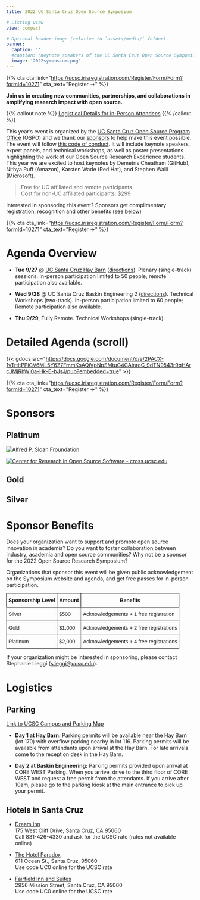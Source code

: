 ```yaml
---
title: 2022 UC Santa Cruz Open Source Symposium

# Listing view
view: compact

# Optional header image (relative to `assets/media/` folder).
banner:
  caption: ''
  #caption: 'Keynote speakers of the UC Santa Cruz Open Source Symposium on September 27-29 at UC Santa Cruz feature keynote speakers Demetris White Cheatham, Senior Director, diversity, Inclusion & Belonging Strategy, GitHub, Stephen Walli, Principal Program Manager, Azure Office of CTO, Microsoft, Karsten Wade, Principal Community Architect, Red Hat, Nithya Ruff, Head, Open Source Program Office, Amazon, Chair, Linux Foundation Board of Directors'
  image: '2022symposium.png'
---
```


{{% cta cta_link="https://ucsc.irisregistration.com/Register/Form/Form?formId=10271" cta_text="Register →" %}}

**Join us in creating new communities, partnerships, and collaborations in amplifying research impact with open source.**

{{% callout note %}}
[Logistical Details for In-Person Attendees](#logistics)
{{% /callout %}}

This year’s event is organized by the [UC Santa Cruz Open Source Program Office](https://ospo.ucsc.edu/) (OSPO) and we thank our [sponsors](#sponsors) to help make this event possible. The event will follow [this code of conduct](https://docs.google.com/document/d/e/2PACX-1vQMA4vVjqQYmAvSRpjOemfBJUb-1NsBThQSvJOrECzyYJz9myHrqdr6DBV2oFFBpvFeQ7TG_Sn793SZ/pub). It will include keynote speakers, expert panels, and technical workshops, as well as poster presentations highlighting the work of our Open Source Research Experience students. This year we are excited to host keynotes by Demetris Cheatham (GitHub), Nithya Ruff (Amazon), Karsten Wade (Red Hat), and Stephen Walli (Microsoft). 

> Free for UC affiliated and remote participants  
> Cost for non-UC affiliated participants: $299

Interested in sponsoring this event? Sponsors get complimentary registration, recognition and other benefits (see [below](#sponsor-benefits))

{{% cta cta_link="https://ucsc.irisregistration.com/Register/Form/Form?formId=10271" cta_text="Register →" %}}

# Agenda Overview

- **Tue 9/27** @ [UC Santa Cruz Hay Barn](https://cowellhaybarn.ucsc.edu/about/index.html) ([directions](https://cowellhaybarn.ucsc.edu/resources/haybarn-guest%20parking%20map.pdf)). Plenary (single-track) sessions. In-person participation limited to 50 people; remote participation also available.

- **Wed 9/28** @ UC Santa Cruz Baskin Engineering 2 ([directions](https://engineering.ucsc.edu/about/locations/baskin-engineering-building)). Technical Workshops (two-track). In-person participation limited to 60 people; Remote participation also available.

- **Thu 9/29**, Fully Remote. Technical Workshops (single-track).

# Detailed Agenda (scroll)

{{< gdocs src="https://docs.google.com/document/d/e/2PACX-1vTrtltPPiCV6ML5Y6Z7FmmKsAQiVpNpSMtuG4CAinroC_9dTN9543r9qHArcJMjRhWj0a-Hk-E-bJsJ/pub?embedded=true" >}}

{{% cta cta_link="https://ucsc.irisregistration.com/Register/Form/Form?formId=10271" cta_text="Register →" %}}

# Sponsors

## Platinum 

[![Alfred P. Sloan Froundation](Logo-2B-SMALL-Gold-Blue.png)](https://sloan.org)

[![Center for Research in Open Source Software - cross.ucsc.edu](SwagLogo.stickerCropped.png)](https://cross.ucsc.edu)

## Gold

## Silver

# Sponsor Benefits

Does your organization want to support and promote open source innovation in academia? Do you want to foster collaboration between industry, academia and open source communities? Why not be a sponsor for the 2022 Open Source Research Symposium?  

Organizations that sponsor this event will be given public acknowledgement on the Symposium website and agenda, and get free passes for in-person participation.

<style type="text/css">
.tg  {border-collapse:collapse;border-spacing:0;margin:0px auto;}
.tg td{border-color:black;border-style:solid;border-width:1px;font-family:Arial, sans-serif;font-size:14px;
  overflow:hidden;padding:10px 5px;word-break:normal;}
.tg th{border-color:black;border-style:solid;border-width:1px;font-family:Arial, sans-serif;font-size:14px;
  font-weight:bold;overflow:hidden;padding:10px 5px;word-break:normal;}
.tg .tg-0pky{border-color:inherit;text-align:left;vertical-align:top}
</style>
<table class="tg">
<thead>
  <tr>
    <th class="th-0pky">Sponsorship Level</th>
    <th class="th-0pky">Amount</th>
    <th class="th-0pky">Benefits</th>
  </tr>
</thead>
<tbody>
  <tr>
    <td class="tg-0pky">Silver</td>
    <td class="tg-0pky">$500</td>
    <td class="tg-0pky">Acknowledgements + 1 free registration</td>
  </tr>
  <tr>
    <td class="tg-0pky">Gold</td>
    <td class="tg-0pky">$1,000</td>
    <td class="tg-0pky">Acknowledgements + 2 free registrations</td>
  </tr>
  <tr>
    <td class="tg-0pky">Platinum</td>
    <td class="tg-0pky">$2,000</td>
    <td class="tg-0pky">Acknowledgements + 4 free registrations</td>
  </tr>
</tbody>
</table>  


If your organization might be interested in sponsoring, please contact Stephanie Lieggi ([slieggi@ucsc.edu](mailto:slieggi@ucsc.edu)).

# Logistics

## Parking

[Link to UCSC Campus and Parking Map](https://taps.ucsc.edu/pdf/parking-map.pdf)  

- **Day 1 at Hay Barn:** Parking permits will be available near the Hay Barn (lot 170) with overflow parking nearby in lot 116. Parking permits will be available from attendants upon arrival at the Hay Barn. For late arrivals come to the reception desk in the Hay Barn.

- **Day 2 at Baskin Engineering:** Parking permits provided upon arrival at CORE WEST Parking. When you arrive, drive to the third floor of CORE WEST and request a free permit from the attendants. If you arrive after 10am, please go to the parking kiosk at the main entrance to pick up your permit.

## Hotels in Santa Cruz

- [Dream Inn](http://www.dreaminnsantacruz.com)  
175 West Cliff Drive, Santa Cruz, CA 95060  
Call 831-426-4330 and ask for the UCSC rate (rates not available online)  

- [The Hotel Paradox](https://www.marriott.com/en-us/hotels/sjcak-hotel-paradox-autograph-collection/overview/?scid=f2ae0541-1279-4f24-b197-a979c79310b0)  
611 Ocean St., Santa Cruz, 95060  
Use code UC0 online for the UCSC rate  

- [Fairfield Inn and Suites](https://www.marriott.com/en-us/hotels/sjccr-fairfield-inn-and-suites-santa-cruz/overview/?scid=f2ae0541-1279-4f24-b197-a979c79310b0)  
2956 Mission Street, Santa Cruz, CA 95060  
Use code UC0 online for the UCSC rate  